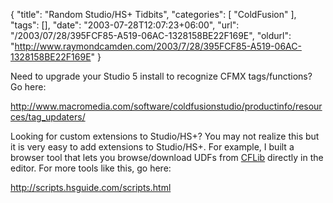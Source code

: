 {
	"title": "Random Studio/HS+ Tidbits",
	"categories": [
		"ColdFusion"
	],
	"tags": [],
	"date": "2003-07-28T12:07:23+06:00",
	"url": "/2003/07/28/395FCF85-A519-06AC-1328158BE22F169E",
	"oldurl": "http://www.raymondcamden.com/2003/7/28/395FCF85-A519-06AC-1328158BE22F169E"
}

Need to upgrade your Studio 5 install to recognize CFMX tags/functions? Go here:

<a href="http://www.macromedia.com/software/coldfusionstudio/productinfo/resources/tag_updaters/">http://www.macromedia.com/software/coldfusionstudio/productinfo/resources/tag_updaters/</a>

Looking for custom extensions to Studio/HS+? You may not realize this but it is very easy to add extensions to Studio/HS+. For example, I built a browser tool that lets you browse/download UDFs from <a href="http://www.cflib.org">CFLib</a> directly in the editor. For more tools like this, go here:

<a href="http://scripts.hsguide.com/scripts.html"> http://scripts.hsguide.com/scripts.html</a>
